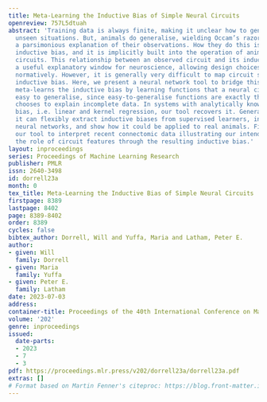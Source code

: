 ```yaml
---
title: Meta-Learning the Inductive Bias of Simple Neural Circuits
openreview: 757L5dtuah
abstract: 'Training data is always finite, making it unclear how to generalise to
  unseen situations. But, animals do generalise, wielding Occam’s razor to select
  a parsimonious explanation of their observations. How they do this is called their
  inductive bias, and it is implicitly built into the operation of animals’ neural
  circuits. This relationship between an observed circuit and its inductive bias is
  a useful explanatory window for neuroscience, allowing design choices to be understood
  normatively. However, it is generally very difficult to map circuit structure to
  inductive bias. Here, we present a neural network tool to bridge this gap. The tool
  meta-learns the inductive bias by learning functions that a neural circuit finds
  easy to generalise, since easy-to-generalise functions are exactly those the circuit
  chooses to explain incomplete data. In systems with analytically known inductive
  bias, i.e. linear and kernel regression, our tool recovers it. Generally, we show
  it can flexibly extract inductive biases from supervised learners, including spiking
  neural networks, and show how it could be applied to real animals. Finally, we use
  our tool to interpret recent connectomic data illustrating our intended use: understanding
  the role of circuit features through the resulting inductive bias.'
layout: inproceedings
series: Proceedings of Machine Learning Research
publisher: PMLR
issn: 2640-3498
id: dorrell23a
month: 0
tex_title: Meta-Learning the Inductive Bias of Simple Neural Circuits
firstpage: 8389
lastpage: 8402
page: 8389-8402
order: 8389
cycles: false
bibtex_author: Dorrell, Will and Yuffa, Maria and Latham, Peter E.
author:
- given: Will
  family: Dorrell
- given: Maria
  family: Yuffa
- given: Peter E.
  family: Latham
date: 2023-07-03
address: 
container-title: Proceedings of the 40th International Conference on Machine Learning
volume: '202'
genre: inproceedings
issued:
  date-parts:
  - 2023
  - 7
  - 3
pdf: https://proceedings.mlr.press/v202/dorrell23a/dorrell23a.pdf
extras: []
# Format based on Martin Fenner's citeproc: https://blog.front-matter.io/posts/citeproc-yaml-for-bibliographies/
---
```

